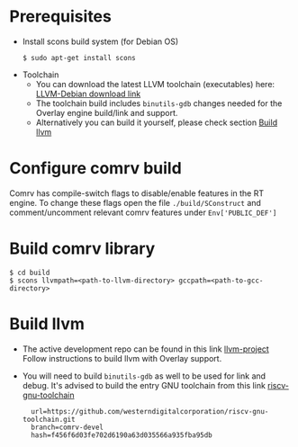 
# Prerequisites

- Install scons build system (for Debian OS)
    ```
    $ sudo apt-get install scons
    ```
- Toolchain 
  - You can download the latest LLVM toolchain (executables) here:   [LLVM-Debian download link](https://wdc.box.com/s/hqign6gmlzojoxevbzv5xi62li3igple)
  - The toolchain build includes `binutils-gdb` changes needed for the Overlay engine build/link and support.
  - Alternatively you can build it yourself, please check section [Build llvm](#build-llvm)   


# Configure comrv build

Comrv has compile-switch flags to disable/enable features in the RT engine.
To change these flags open the file  ```./build/SConstruct``` and comment/uncomment relevant comrv features under  ```Env['PUBLIC_DEF']```

# Build comrv library
    $ cd build
    $ scons llvmpath=<path-to-llvm-directory> gccpath=<path-to-gcc-directory>
    
# Build llvm
- The active development repo can be found in this link [llvm-project](https://github.com/westerndigitalcorporation/llvm-project/tree/comrv)
  Follow instructions to build llvm with Overlay support.
- You will need to build `binutils-gdb` as well to be used for link and debug.
  It's advised to build the entry GNU toolchain from this link [riscv-gnu-toolchain](https://github.com/westerndigitalcorporation/riscv-gnu-toolchain/tree/comrv-devel)

        url=https://github.com/westerndigitalcorporation/riscv-gnu-toolchain.git
        branch=comrv-devel
        hash=f456f6d03fe702d6190a63d035566a935fba95db
